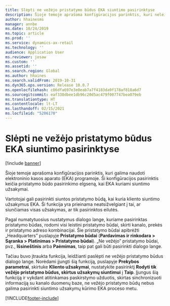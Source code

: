 ```yaml
---
title: Slėpti ne vežėjo pristatymo būdus EKA siuntimo pasirinktyse
description: Šioje temoje aprašoma konfigūracijos parinktis, kuri neleidžia pasirinkti ne vežėjo pristatymo būdus, kai elektroninio kasos aparato (EKA) programoje kuriami siuntimo užsakymai.
author: hhainesms
manager: annbe
ms.date: 10/24/2019
ms.topic: article
ms.prod: ''
ms.service: dynamics-ax-retail
ms.technology: ''
audience: Application User
ms.reviewer: josaw
ms.custom: ''
ms.assetid: ''
ms.search.region: Global
ms.author: hhaines
ms.search.validFrom: 2019-10-31
ms.dyn365.ops.version: Release 10.0.7
ms.openlocfilehash: c06dfa697e3e0eab7a7f4183da9f178af818a6d7
ms.sourcegitcommit: eaf330dbee1db96c20d5ac479f007747bea079eb
ms.translationtype: HT
ms.contentlocale: lt-LT
ms.lasthandoff: 02/15/2021
ms.locfileid: "5206170"
---
```

# <a name="hide-non-carrier-delivery-modes-from-the-shipping-options-in-pos"></a>Slėpti ne vežėjo pristatymo būdus EKA siuntimo pasirinktyse


[!include [banner](includes/banner.md)]

Šioje temoje aprašoma konfigūracijos parinktis, kuri galima naudoti elektroninio kasos aparato (EKA) programoje. Ši konfigūracijos pasirinktis keičia pristatymo būdo pasirinkimo elgseną, kai EKA kuriami siuntimo užsakymai.

Vartotojai gali pasirinkti siuntos pristatymo būdą, kai kuria kliento siuntimo užsakymus EKA. Ši funkcija yra prieinama neatsižvelgiant į tai, ar siunčiamas visas užsakymas, ar tik pasirinktos eilutės.

Pagal numatytuosius nustatymus dialogo lange, kuriame pasirinktas pristatymo būdas, rodomi visi leistini pristatymo būdai, skirti kanalo, prekės ir pristatymo adreso kombinacijai. Šie pristatymo būdai apibrėžti „Headquarters” puslapyje **Pristatymo būdai** (**Pardavimas ir rinkodara \> Sąranka \> Platinimas \> Pristatymo būdai**). „Ne vežėjo” pristatymo būdai, pvz., **Išsineštinis** arba **Paėmimas**, taip pat gali būti pasirinkti dialogo lange.

Tačiau buvo įtraukta funkcija, leidžianti paslėpti ne vežėjo pristatymo būdus dialogo lange. Norėdami įjungti šią funkciją, puslapyje **Prekybos parametrai**, skirtuke **Kliento užsakymai**, nustatykite pasirinktį **Rodyti tik vežėjo pristatymo būdus, skirtus užsakymų siuntimui** į **Taip**. Įjungus šią funkciją ir vykdant atitinkamas paskirstymo užduotis, skirtas sinchronizuoti informaciją su kanalo duomenų baze, ne vežėjo pristatymo būdų nebus galima pasirinkti siuntimo užsakymų kūrimo EKA proceso metu.


[!INCLUDE[footer-include](../includes/footer-banner.md)]